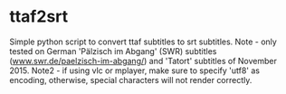 ttaf2srt
========

Simple python script to convert ttaf subtitles to srt subtitles. 
Note - only tested on German 'Pälzisch im Abgang' (SWR) subtitles (www.swr.de/paelzisch-im-abgang/) and 'Tatort' subtitles of November 2015.
Note2 - if using vlc or mplayer, make sure to specify 'utf8' as encoding, otherwise, special characters will not render correctly.
